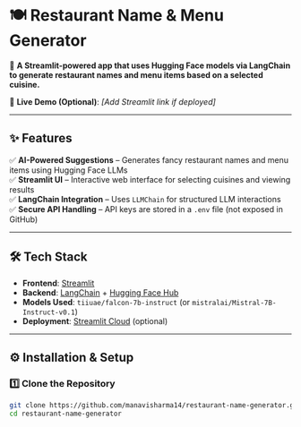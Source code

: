 # 🍽️ Restaurant Name & Menu Generator

🚀 **A Streamlit-powered app that uses Hugging Face models via LangChain to generate restaurant names and menu items based on a selected cuisine.**  

🔗 **Live Demo (Optional)**: _[Add Streamlit link if deployed]_

---

## ✨ **Features**
✅ **AI-Powered Suggestions** – Generates fancy restaurant names and menu items using Hugging Face LLMs  
✅ **Streamlit UI** – Interactive web interface for selecting cuisines and viewing results  
✅ **LangChain Integration** – Uses `LLMChain` for structured LLM interactions  
✅ **Secure API Handling** – API keys are stored in a `.env` file (not exposed in GitHub)  

---

## 🛠️ **Tech Stack**
- **Frontend**: [Streamlit](https://streamlit.io/)
- **Backend**: [LangChain](https://python.langchain.com/) + [Hugging Face Hub](https://huggingface.co/)
- **Models Used**: `tiiuae/falcon-7b-instruct` (or `mistralai/Mistral-7B-Instruct-v0.1`)
- **Deployment**: [Streamlit Cloud](https://share.streamlit.io/) (optional)

---

## ⚙️ **Installation & Setup**
### **1️⃣ Clone the Repository**
```sh
git clone https://github.com/manavisharma14/restaurant-name-generator.git
cd restaurant-name-generator

